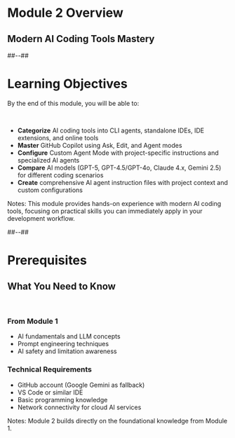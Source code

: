 <!-- .slide: class="transition" -->
# Module 2 Overview
## Modern AI Coding Tools Mastery

##--##

<!-- .slide: -->
# Learning Objectives

By the end of this module, you will be able to:

<br>

- **Categorize** AI coding tools into CLI agents, standalone IDEs, IDE extensions, and online tools
- **Master** GitHub Copilot using Ask, Edit, and Agent modes
- **Configure** Custom Agent Mode with project-specific instructions and specialized AI agents
- **Compare** AI models (GPT-5, GPT-4.5/GPT-4o, Claude 4.x, Gemini 2.5) for different coding scenarios
- **Create** comprehensive AI agent instruction files with project context and custom configurations

Notes:
This module provides hands-on experience with modern AI coding tools, focusing on practical skills you can immediately apply in your development workflow.

##--##

<!-- .slide: -->
# Prerequisites

## What You Need to Know

<br>

### **From Module 1**
- AI fundamentals and LLM concepts
- Prompt engineering techniques
- AI safety and limitation awareness

### **Technical Requirements**
- GitHub account (Google Gemini as fallback)
- VS Code or similar IDE
- Basic programming knowledge
- Network connectivity for cloud AI services

Notes:
Module 2 builds directly on the foundational knowledge from Module 1.
